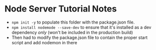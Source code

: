 # Node Server Tutorial Notes
* `npm init -y` to populate this folder with the package.json file.
* `npm install nodemode --save-dev` to ensure that it's installed as a dev dependency _only_ (won't be included in the production build)
* Then had to modify the package.json file to contain the proper start script and add nodemon in there